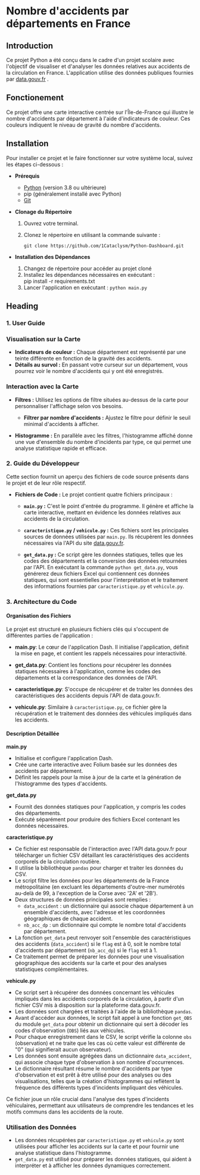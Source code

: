 # Nombre d'accidents par départements en France

## Introduction

Ce projet Python a été conçu dans le cadre d'un projet scolaire avec l'objectif de visualiser et d'analyser les données relatives aux accidents de la circulation en France. L'application utilise des données publiques fournies par [data.gouv.fr](https://www.data.gouv.fr) .

## Fonctionement

Ce projet offre une carte interactive centrée sur l'Île-de-France qui illustre le nombre d'accidents par département à l'aide d'indicateurs de couleur. Ces couleurs indiquent le niveau de gravité du nombre d'accidents.

## Installation

Pour installer ce projet et le faire fonctionner sur votre système local, suivez les étapes ci-dessous :

- **Prérequis**
  - [Python](https://www.python.org/downloads/) (version 3.8 ou ultérieure)
  - pip (généralement installé avec Python)
  - [Git](https://git-scm.com/downloads)

- **Clonage du Répertoire**

  1. Ouvrez votre terminal.
  2. Clonez le répertoire en utilisant la commande suivante :

      ```git clone https://github.com/1Cataclysm/Python-Dashboard.git```


- **Installation des Dépendances**

  1. Changez de répertoire pour accéder au projet cloné
  2. Installez les dépendances nécessaires en exécutant :   
        pip install -r requirements.txt
  3. Lancer l'application en exécutant :
        ```python main.py```
## Heading

### 1. User Guide

### Visualisation sur la Carte

- **Indicateurs de couleur :** Chaque département est représenté par une teinte différente en fonction de la gravité des accidents.
- **Détails au survol :** En passant votre curseur sur un département, vous pourrez voir le nombre d'accidents qui y ont été enregistrés.

### Interaction avec la Carte

- **Filtres :** Utilisez les options de filtre situées au-dessus de la carte pour personnaliser l'affichage selon vos besoins.
  - **Filtrer par nombre d'accidents :** Ajustez le filtre pour définir le seuil minimal d'accidents à afficher.

- **Histogramme :** En parallèle avec les filtres, l'histogramme affiché donne une vue d'ensemble du nombre d'incidents par type, ce qui permet une analyse statistique rapide et efficace.
### 2. Guide du Développeur

Cette section fournit un aperçu des fichiers de code source présents dans le projet et de leur rôle respectif.

- **Fichiers de Code :** Le projet contient quatre fichiers principaux :

  - **`main.py` :** C'est le point d'entrée du programme. Il génère et affiche la carte interactive, mettant en évidence les données relatives aux accidents de la circulation.

  - **`caracteristique.py` / `vehicule.py` :** Ces fichiers sont les principales sources de données utilisées par `main.py`. Ils récupèrent les données nécessaires via l'API du site [data.gouv.fr](https://www.data.gouv.fr).

  - **`get_data.py` :** Ce script gère les données statiques, telles que les codes des départements et la conversion des données retournées par l'API. En exécutant la commande `python get_data.py`, vous générerez deux fichiers Excel qui contiennent ces données statiques, qui sont essentielles pour l'interprétation et le traitement des informations fournies par `caracteristique.py` et `vehicule.py`.

### 3. Architecture du Code

#### Organisation des Fichiers
Le projet est structuré en plusieurs fichiers clés qui s'occupent de différentes parties de l'application :

- **main.py**: Le cœur de l'application Dash. Il initialise l'application, définit la mise en page, et contient les rappels nécessaires pour interactivité.

- **get_data.py**: Contient les fonctions pour récupérer les données statiques nécessaires à l'application, comme les codes des départements et la correspondance des données de l'API.

- **caracteristique.py**: S'occupe de récupérer et de traiter les données des caractéristiques des accidents depuis l'API de data.gouv.fr.

- **vehicule.py**: Similaire à `caracteristique.py`, ce fichier gère la récupération et le traitement des données des véhicules impliqués dans les accidents.

#### Description Détaillée

**main.py**
- Initialise et configure l'application Dash.
- Crée une carte interactive avec Folium basée sur les données des accidents par département.
- Définit les rappels pour la mise à jour de la carte et la génération de l'histogramme des types d'accidents.

**get_data.py**
- Fournit des données statiques pour l'application, y compris les codes des départements.
- Exécuté séparément pour produire des fichiers Excel contenant les données nécessaires.

**caracteristique.py**
- Ce fichier est responsable de l'interaction avec l'API data.gouv.fr pour télécharger un fichier CSV détaillant les caractéristiques des accidents corporels de la circulation routière.
- Il utilise la bibliothèque `pandas` pour charger et traiter les données du CSV.
- Le script filtre les données pour les départements de la France métropolitaine (en excluant les départements d'outre-mer numérotés au-delà de 99, à l'exception de la Corse avec '2A' et '2B').
- Deux structures de données principales sont remplies :
  - `data_accident` : un dictionnaire qui associe chaque département à un ensemble d'accidents, avec l'adresse et les coordonnées géographiques de chaque accident.
  - `nb_acc_dp` : un dictionnaire qui compte le nombre total d'accidents par département.
- La fonction `get_data` peut renvoyer soit l'ensemble des caractéristiques des accidents (`data_accident`) si le `flag` est à 0, soit le nombre total d'accidents par département (`nb_acc_dp`) si le `flag` est à 1.
- Ce traitement permet de préparer les données pour une visualisation géographique des accidents sur la carte et pour des analyses statistiques complémentaires.

**vehicule.py**
- Ce script sert à récupérer des données concernant les véhicules impliqués dans les accidents corporels de la circulation, à partir d'un fichier CSV mis à disposition sur la plateforme data.gouv.fr.
- Les données sont chargées et traitées à l'aide de la bibliothèque `pandas`.
- Avant d'accéder aux données, le script fait appel à une fonction `get_OBS` du module `get_data` pour obtenir un dictionnaire qui sert à décoder les codes d'observation (`OBS`) liés aux véhicules.
- Pour chaque enregistrement dans le CSV, le script vérifie la colonne `obs` (observation) et ne traite que les cas où cette valeur est différente de "0" (qui signifierait aucun observateur).
- Les données sont ensuite agrégées dans un dictionnaire `data_accident`, qui associe chaque type d'observation à son nombre d'occurrences.
- Le dictionnaire résultant résume le nombre d'accidents par type d'observation et est prêt à être utilisé pour des analyses ou des visualisations, telles que la création d'histogrammes qui reflètent la fréquence des différents types d'incidents impliquant des véhicules.

Ce fichier joue un rôle crucial dans l'analyse des types d'incidents véhiculaires, permettant aux utilisateurs de comprendre les tendances et les motifs communs dans les accidents de la route.


### Utilisation des Données
- Les données récupérées par `caracteristique.py` et `vehicule.py` sont utilisées pour afficher les accidents sur la carte et pour fournir une analyse statistique dans l'histogramme.
- `get_data.py` est utilisé pour préparer les données statiques, qui aident à interpréter et à afficher les données dynamiques correctement.


